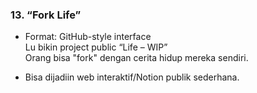 ### 13. **“Fork Life”**

- Format: GitHub-style interface  
    Lu bikin project public “Life – WIP”  
    Orang bisa "fork" dengan cerita hidup mereka sendiri.
    
- Bisa dijadiin web interaktif/Notion publik sederhana.